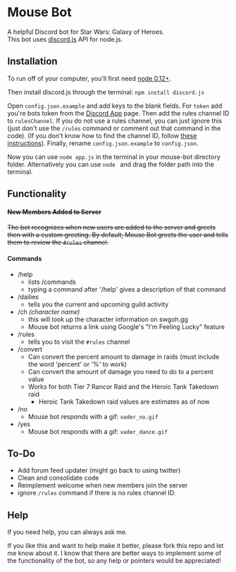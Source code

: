 # Mouse Bot

A helpful Discord bot for Star Wars: Galaxy of Heroes.<br>
This bot uses [discord.js](https://github.com/hydrabolt/discord.js.git) API for node.js.

## Installation

To run off of your computer, you'll first need [node 0.12+](https://www.npmjs.com/package/forever/tutorial).

Then install discord.js through the terminal: `npm install discord.js`<br>

Open `config.json.example` and add keys to the blank fields. For `token` add you're bots token from the [Discord App](https://discordapp.com/developers/applications/me) page. Then add the rules channel ID to `rulesChannel`. If you do not use a rules channel, you can just ignore this (just don't use the `/rules` command or comment out that command in the code). (If you don't know how to find the channel ID, follow [these instructions](https://support.discordapp.com/hc/en-us/articles/206346498-Where-can-I-find-my-server-ID-)). Finally, rename `config.json.example` to `config.json`.

Now you can use `node app.js` in the terminal in your mouse-bot directory folder. Alternatively you can use `node ` and drag the folder path into the terminal.

## Functionality

#### ~~New Members Added to Server~~
~~The bot recognizes when new users are added to the server and greets then with a custom greeting. By default, Mouse Bot greets the user and tells them to review the `#rules` channel.~~

#### Commands

- /help
    - lists /commands
    - typing a command after '/help' gives a description of that command
- /dailies
    - tells you the current and upcoming guild activity
- /ch *(character name)*
    - this will look up the character information on swgoh.gg
    - Mouse bot returns a link using Google's "I'm Feeling Lucky" feature
- /rules
    - tells you to visit the `#rules` channel
- /convert
    - Can convert the percent amount to damage in raids (must include the word 'percent' or '%' to work)
    - Can convert the amount of damage you need to do to a percent value
    - Works for both Tier 7 Rancor Raid and the Heroic Tank Takedown raid
        - Heroic Tank Takedown raid values are estimates as of now
- /no
    - Mouse bot responds with a gif: `vader_no.gif`
- /yes
    - Mouse bot responds with a gif: `vader_dance.gif`

## To-Do

- Add forum feed updater (might go back to using twitter)
- Clean and consolidate code
- Reimplement welcome when new members join the server
- ignore `/rules` command if there is no rules channel ID.

## Help
If you need help, you can always ask me.

If you like this and want to help make it better, please fork this repo and let me know about it. I know that there are better ways to implement some of the functionality of the bot, so any help or pointers would be appreciated!

